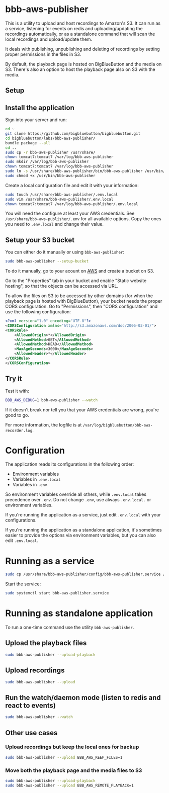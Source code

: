 bbb-aws-publisher
=================

This is a utility to upload and host recordings to Amazon's S3. It can run as a service,
listening for events on redis and uploading/updating the recordings automatically, or as a standalone
command that will scan the local recordings and upload/update them.

It deals with publishing, unpublishing and deleting of recordings by setting proper permissions in
the files in S3.

By default, the playback page is hosted on BigBlueButton and the media on S3. There's also an option
to host the playback page also on S3 with the media.


Setup
-----


## Install the application

Sign into your server and run:

```bash
cd ~
git clone https://github.com/bigbluebutton/bigbluebutton.git
cd bigbluebutton/labs/bbb-aws-publisher/
bundle package --all
cd ..
sudo cp -r bbb-aws-publisher /usr/share/
chown tomcat7:tomcat7 /var/log/bbb-aws-publisher
sudo mkdir /var/log/bbb-aws-publisher
chown tomcat7:tomcat7 /var/log/bbb-aws-publisher
sudo ln -s /usr/share/bbb-aws-publisher/bin/bbb-aws-publisher /usr/bin/bbb-aws-publisher
sudo chmod +x /usr/bin/bbb-aws-publisher
```

Create a local configuration file and edit it with your information:

```bash
sudo touch /usr/share/bbb-aws-publisher/.env.local
sudo vim /usr/share/bbb-aws-publisher/.env.local
chown tomcat7:tomcat7 /var/log/bbb-aws-publisher/.env.local
```

You will need the configure at least your AWS credentials. See `/usr/share/bbb-aws-publisher/.env`
for all available options. Copy the ones you need to `.env.local` and change their value.

## Setup your S3 bucket

You can either do it manually or using `bbb-aws-publisher`:

```bash
sudo bbb-aws-publisher --setup-bucket
```

To do it manually, go to your acount on [AWS](https://aws.amazon.com) and create a bucket on S3.

Go to the "Properties" tab in your bucket and enable "Static website hosting", so that the objects
can be accessed via URL.

To allow the files on S3 to be accessed by other domains (for when the playback page is hosted with BigBlueButton), your bucket needs the proper CORS configuration.
Go to "Permissions", then "CORS configuration" and use the following configuration:

```xml
<?xml version="1.0" encoding="UTF-8"?>
<CORSConfiguration xmlns="http://s3.amazonaws.com/doc/2006-03-01/">
<CORSRule>
    <AllowedOrigin>*</AllowedOrigin>
    <AllowedMethod>GET</AllowedMethod>
    <AllowedMethod>HEAD</AllowedMethod>
    <MaxAgeSeconds>3000</MaxAgeSeconds>
    <AllowedHeader>*</AllowedHeader>
</CORSRule>
</CORSConfiguration>
```

## Try it

Test it with:

```bash
BBB_AWS_DEBUG=1 bbb-aws-publisher --watch
```

If it doesn't break nor tell you that your AWS credentials are wrong, you're good to go.

For more information, the logfile is at `/var/log/bigbluebutton/bbb-aws-recorder.log`.


Configuration
=============

The application reads its configurations in the following order:

* Environment variables
* Variables in `.env.local`
* Variables in `.env`

So environment variables override all others, while `.env.local` takes precedence over `.env`.
Do not change `.env`, use always `.env.local.` or environment variables.

If you're running the application as a service, just edit `.env.local` with your configurations.

If you're running the application as a standalone application, it's sometimes easier to provide
the options via environment variables, but you can also edit `.env.local`.


Running as a service
====================

```bash
sudo cp /usr/share/bbb-aws-publisher/config/bbb-aws-publisher.service /usr/lib/systemd/system/
```

Start the service:

```bash
sudo systemctl start bbb-aws-publisher.service
```


Running as standalone application
=================================

To run a one-time command use the utility `bbb-aws-publisher`.


## Upload the playback files

```bash
sudo bbb-aws-publisher --upload-playback
```

## Upload recordings

```bash
sudo bbb-aws-publisher --upload
```

## Run the watch/daemon mode (listen to redis and react to events)

```bash
sudo bbb-aws-publisher --watch
```

## Other use cases

### Upload recordings but keep the local ones for backup

```bash
sudo bbb-aws-publisher --upload BBB_AWS_KEEP_FILES=1
```

### Move both the playback page and the media files to S3

```bash
sudo bbb-aws-publisher --upload-playback
sudo bbb-aws-publisher --upload BBB_AWS_REMOTE_PLAYBACK=1
```
